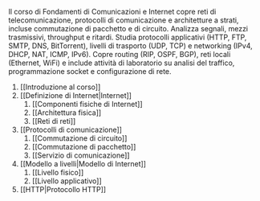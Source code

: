 Il corso di Fondamenti di Comunicazioni e Internet copre reti di telecomunicazione, protocolli di comunicazione e architetture a strati, incluse commutazione di pacchetto e di circuito. Analizza segnali, mezzi trasmissivi, throughput e ritardi. Studia protocolli applicativi (HTTP, FTP, SMTP, DNS, BitTorrent), livelli di trasporto (UDP, TCP) e networking (IPv4, DHCP, NAT, ICMP, IPv6). Copre routing (RIP, OSPF, BGP), reti locali (Ethernet, WiFi) e include attività di laboratorio su analisi del traffico, programmazione socket e configurazione di rete.

1. [[Introduzione al corso]]
2. [[Definizione di Internet|Internet]]
	1. [[Componenti fisiche di Internet]]
	2. [[Architettura fisica]]
	3. [[Reti di reti]]
3. [[Protocolli di comunicazione]]
	1. [[Commutazione di circuito]]
	2. [[Commutazione di pacchetto]]
	3. [[Servizio di comunicazione]]
4. [[Modello a livelli|Modello di Internet]]
	1. [[Livello fisico]]
	2. [[Livello applicativo]]
5. [[HTTP|Protocollo HTTP]]
